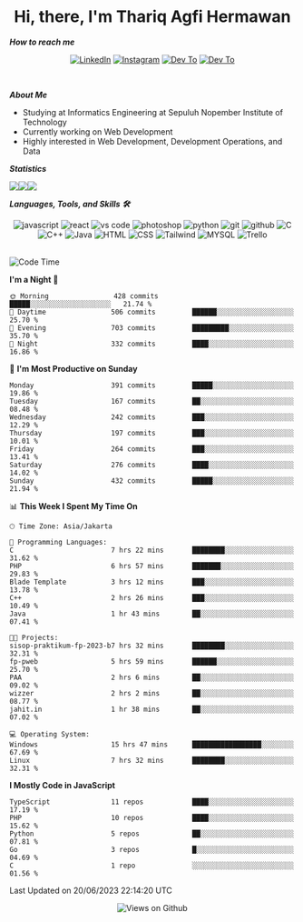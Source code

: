 <div align="center">
  <h1>Hi, there, I'm Thariq Agfi Hermawan</h1>
</div>


***How to reach me***
<p align='center'>
   <a href="https://www.linkedin.com/in/thariqagfihermawan" target="_blank"><img src="https://img.shields.io/badge/LinkedIn-0077B5?style=for-the-badge&logo=linkedin&logoColor=white" alt="LinkedIn"></a>
   <a href="https://www.instagram.com/thoriqagfi" target="_blank"><img src="https://img.shields.io/badge/Instagram-E4405F?style=for-the-badge&logo=instagram&logoColor=white" alt="Instagram"></a>
   <a href="https://medium.com/@thoriq.aghfi60" target="_blank"><img src="https://img.shields.io/badge/Medium-12100E?style=for-the-badge&logo=medium&logoColor=white" alt="Dev To"></a>
   <a href="https://linktr.ee/thoriqagfi" target="_blank"><img src="https://img.shields.io/badge/linktree-1de9b6?style=for-the-badge&logo=linktree&logoColor=white" alt="Dev To"></a>
</p>

<br>

***About Me***
- Studying at Informatics Engineering at Sepuluh Nopember Institute of Technology
- Currently working on Web Development
- Highly interested in Web Development, Development Operations, and Data

***Statistics***

<!-- [![GitHub Streak](http://github-readme-streak-stats.herokuapp.com?user=thoriqagfi&theme=dark)](https://git.io/streak-stats) -->

<div align="center">
  <div style="display: flex;">
    <img src="http://github-readme-streak-stats.herokuapp.com?user=thoriqagfi&theme=chartreuse-dark"/>
    <img src="https://github-readme-stats.vercel.app/api/top-langs/?username=thoriqagfi&layout=compact&&theme=chartreuse-dark&langs_count=8)](https://github.com/thoriqagfi"/>
    <img src="https://github-readme-stats.vercel.app/api?username=thoriqagfi&show_icons=true&theme=chartreuse-dark"/>
  </div>
</div>

<!-- [![Top Langs](https://github-readme-stats.vercel.app/api/top-langs/?username=thoriqagfi&layout=compact&&theme=chartreuse-dark&langs_count=8)](https://github.com/thoriqagfi)
< ![Agfi's GitHub stats](https://github-readme-stats.vercel.app/api?username=thoriqagfi&show_icons=true&theme=chartreuse-dark) -->

***Languages, Tools, and Skills 🛠***

  <div align="center">
    <img src="https://img.shields.io/badge/JavaScript-F7DF1E?style=for-the-badge&logo=javascript&logoColor=black" alt="javascript" />
    <img src="https://img.shields.io/badge/React-61DAFB?style=for-the-badge&logo=react&logoColor=black" alt="react" />
    <img src="https://img.shields.io/badge/vs%20code-007ACC?style=for-the-badge&logo=visual%20studio%20code&logoColor=white" alt="vs code" />
    <img src="https://img.shields.io/badge/adobe%20photoshop-31A8FF?style=for-the-badge&logo=adobe%20photoshop&logoColor=white" alt="photoshop" />
    <img src="https://img.shields.io/badge/python-3776AB?style=for-the-badge&logo=python&logoColor=white" alt="python" />
    <img src="https://img.shields.io/badge/Git-F05032?style=for-the-badge&logo=git&logoColor=white" alt="git" />
    <img src="https://img.shields.io/badge/GitHub-100000?style=for-the-badge&logo=github&logoColor=white" alt="github" />
    <img src="https://img.shields.io/badge/c-%2300599C.svg?style=for-the-badge&logo=c&logoColor=white" alt="C" />
    <img src="https://img.shields.io/badge/c++-%2300599C.svg?style=for-the-badge&logo=c%2B%2B&logoColor=white" alt="C++" />
    <img src="https://img.shields.io/badge/Java-ED8B00?style=for-the-badge&logo=java&logoColor=white" alt="Java"/>
    <img src="https://img.shields.io/badge/HTML5-E34F26?style=for-the-badge&logo=html5&logoColor=white" alt="HTML" />
    <img src="https://img.shields.io/badge/CSS-239120?&style=for-the-badge&logo=css3&logoColor=white" alt ="CSS" />
    <img src="https://img.shields.io/badge/tailwindcss-%2338B2AC.svg?style=for-the-badge&logo=tailwind-css&logoColor=white" alt="Tailwind" />
    <img src="https://img.shields.io/badge/MySQL-00000F?style=for-the-badge&logo=mysql&logoColor=white" alt="MYSQL" />
    <img src="https://img.shields.io/badge/Trello-%23026AA7.svg?style=for-the-badge&logo=Trello&logoColor=white" alt="Trello" />
  </div><br>

<!--START_SECTION:waka-->
![Code Time](http://img.shields.io/badge/Code%20Time-505%20hrs%2054%20mins-blue)

**I'm a Night 🦉** 

```text
🌞 Morning                428 commits         █████░░░░░░░░░░░░░░░░░░░░   21.74 % 
🌆 Daytime                506 commits         ██████░░░░░░░░░░░░░░░░░░░   25.70 % 
🌃 Evening                703 commits         █████████░░░░░░░░░░░░░░░░   35.70 % 
🌙 Night                  332 commits         ████░░░░░░░░░░░░░░░░░░░░░   16.86 % 
```
📅 **I'm Most Productive on Sunday** 

```text
Monday                   391 commits         █████░░░░░░░░░░░░░░░░░░░░   19.86 % 
Tuesday                  167 commits         ██░░░░░░░░░░░░░░░░░░░░░░░   08.48 % 
Wednesday                242 commits         ███░░░░░░░░░░░░░░░░░░░░░░   12.29 % 
Thursday                 197 commits         ███░░░░░░░░░░░░░░░░░░░░░░   10.01 % 
Friday                   264 commits         ███░░░░░░░░░░░░░░░░░░░░░░   13.41 % 
Saturday                 276 commits         ████░░░░░░░░░░░░░░░░░░░░░   14.02 % 
Sunday                   432 commits         █████░░░░░░░░░░░░░░░░░░░░   21.94 % 
```


📊 **This Week I Spent My Time On** 

```text
🕑︎ Time Zone: Asia/Jakarta

💬 Programming Languages: 
C                        7 hrs 22 mins       ████████░░░░░░░░░░░░░░░░░   31.62 % 
PHP                      6 hrs 57 mins       ███████░░░░░░░░░░░░░░░░░░   29.83 % 
Blade Template           3 hrs 12 mins       ███░░░░░░░░░░░░░░░░░░░░░░   13.78 % 
C++                      2 hrs 26 mins       ███░░░░░░░░░░░░░░░░░░░░░░   10.49 % 
Java                     1 hr 43 mins        ██░░░░░░░░░░░░░░░░░░░░░░░   07.41 % 

🐱‍💻 Projects: 
sisop-praktikum-fp-2023-b7 hrs 32 mins       ████████░░░░░░░░░░░░░░░░░   32.31 % 
fp-pweb                  5 hrs 59 mins       ██████░░░░░░░░░░░░░░░░░░░   25.70 % 
PAA                      2 hrs 6 mins        ██░░░░░░░░░░░░░░░░░░░░░░░   09.02 % 
wizzer                   2 hrs 2 mins        ██░░░░░░░░░░░░░░░░░░░░░░░   08.77 % 
jahit.in                 1 hr 38 mins        ██░░░░░░░░░░░░░░░░░░░░░░░   07.02 % 

💻 Operating System: 
Windows                  15 hrs 47 mins      █████████████████░░░░░░░░   67.69 % 
Linux                    7 hrs 32 mins       ████████░░░░░░░░░░░░░░░░░   32.31 % 
```

**I Mostly Code in JavaScript** 

```text
TypeScript               11 repos            ████░░░░░░░░░░░░░░░░░░░░░   17.19 % 
PHP                      10 repos            ████░░░░░░░░░░░░░░░░░░░░░   15.62 % 
Python                   5 repos             ██░░░░░░░░░░░░░░░░░░░░░░░   07.81 % 
Go                       3 repos             █░░░░░░░░░░░░░░░░░░░░░░░░   04.69 % 
C                        1 repo              ░░░░░░░░░░░░░░░░░░░░░░░░░   01.56 % 
```




 Last Updated on 20/06/2023 22:14:20 UTC
<!--END_SECTION:waka-->

<div align="center">
<img src="https://komarev.com/ghpvc/?username=thoriqagfi&color=blue" alt="Views on Github" />
</div>